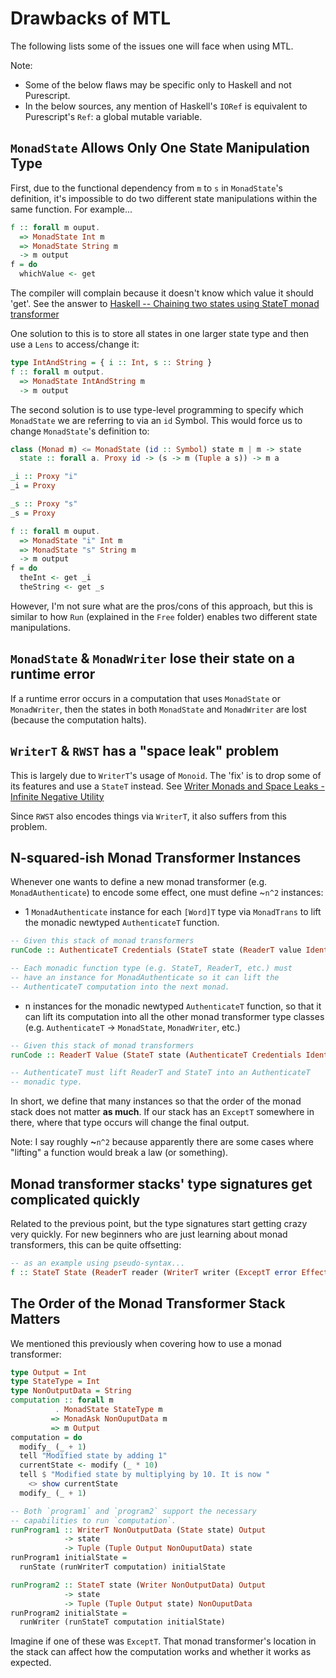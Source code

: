 # Drawbacks of MTL

The following lists some of the issues one will face when using MTL.

Note:
- Some of the below flaws may be specific only to Haskell and not Purescript.
- In the below sources, any mention of Haskell's `IORef` is equivalent to Purescript's `Ref`: a global mutable variable.

## `MonadState` Allows Only One State Manipulation Type

First, due to the functional dependency from `m` to `s` in `MonadState`'s definition, it's impossible to do two different state manipulations within the same function. For example...
```haskell
f :: forall m ouput.
  => MonadState Int m
  => MonadState String m
  -> m output
f = do
  whichValue <- get
```

The compiler will complain because it doesn't know which value it should 'get'. See the answer to [Haskell -- Chaining two states using StateT monad transformer](https://stackoverflow.com/a/49782427)

One solution to this is to store all states in one larger state type and then use a `Lens` to access/change it:
```haskell
type IntAndString = { i :: Int, s :: String }
f :: forall m output.
  => MonadState IntAndString m
  -> m output
```

The second solution is to use type-level programming to specify which `MonadState` we are referring to via an `id` Symbol. This would force us to change `MonadState`'s definition to:
```haskell
class (Monad m) <= MonadState (id :: Symbol) state m | m -> state
  state :: forall a. Proxy id -> (s -> m (Tuple a s)) -> m a

_i :: Proxy "i"
_i = Proxy

_s :: Proxy "s"
_s = Proxy

f :: forall m ouput.
  => MonadState "i" Int m
  => MonadState "s" String m
  -> m output
f = do
  theInt <- get _i
  theString <- get _s
```

However, I'm not sure what are the pros/cons of this approach, but this is similar to how `Run` (explained in the `Free` folder) enables two different state manipulations.

## `MonadState` & `MonadWriter` lose their state on a runtime error

If a runtime error occurs in a computation that uses `MonadState` or `MonadWriter`, then the states in both `MonadState` and `MonadWriter` are lost (because the computation halts).

## `WriterT` & `RWST` has a "space leak" problem

This is largely due to `WriterT`'s usage of `Monoid`. The 'fix' is to drop some of its features and use a `StateT` instead. See [Writer Monads and Space Leaks - Infinite Negative Utility](https://blog.infinitenegativeutility.com/2016/7/writer-monads-and-space-leaks)

Since `RWST` also encodes things via `WriterT`, it also suffers from this problem.

## N-squared-ish Monad Transformer Instances

Whenever one wants to define a new monad transformer (e.g. `MonadAuthenticate`) to encode some effect, one must define ~`n^2` instances:
- 1 `MonadAuthenticate` instance for each `[Word]T` type via `MonadTrans` to lift the monadic newtyped `AuthenticateT` function.

```haskell
-- Given this stack of monad transformers
runCode :: AuthenticateT Credentials (StateT state (ReaderT value Identity Unit))

-- Each monadic function type (e.g. StateT, ReaderT, etc.) must
-- have an instance for MonadAuthenticate so it can lift the
-- AuthenticateT computation into the next monad.
```

- n instances for the monadic newtyped `AuthenticateT` function, so that it can lift its computation into all the other monad transformer type classes (e.g. `AuthenticateT` -> `MonadState`, `MonadWriter`, etc.)

```haskell
-- Given this stack of monad transformers
runCode :: ReaderT Value (StateT state (AuthenticateT Credentials Identity Unit))

-- AuthenticateT must lift ReaderT and StateT into an AuthenticateT
-- monadic type.
```

In short, we define that many instances so that the order of the monad stack does not matter **as much**. If our stack has an `ExceptT` somewhere in there, where that type occurs will change the final output.

Note: I say roughly **~**`n^2` because apparently there are some cases where "lifting" a function would break a law (or something).

## Monad transformer stacks' type signatures get complicated quickly

Related to the previous point, but the type signatures start getting crazy very quickly. For new beginners who are just learning about monad transformers, this can be quite offsetting:
```haskell
-- as an example using pseudo-syntax...
f :: StateT State (ReaderT reader (WriterT writer (ExceptT error Effect output) output))
```

## The Order of the Monad Transformer Stack Matters

We mentioned this previously when covering how to use a monad transformer:
```haskell
type Output = Int
type StateType = Int
type NonOutputData = String
computation :: forall m
          . MonadState StateType m
         => MonadAsk NonOuputData m
         => m Output
computation = do
  modify_ (_ + 1)
  tell "Modified state by adding 1"
  currentState <- modify (_ * 10)
  tell $ "Modified state by multiplying by 10. It is now "
    <> show currentState
  modify_ (_ + 1)

-- Both `program1` and `program2` support the necessary
-- capabilities to run `computation`.
runProgram1 :: WriterT NonOutputData (State state) Output
            -> state
            -> Tuple (Tuple Output NonOuputData) state
runProgram1 initialState =
  runState (runWriterT computation) initialState

runProgram2 :: StateT state (Writer NonOutputData) Output
            -> state
            -> Tuple (Tuple Output state) NonOuputData
runProgram2 initialState =
  runWriter (runStateT computation initialState)
```

Imagine if one of these was `ExceptT`. That monad transformer's location in the stack can affect how the computation works and whether it works as expected.
